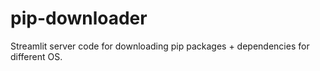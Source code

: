 # pip-downloader
Streamlit server code for downloading pip packages + dependencies for different OS.
